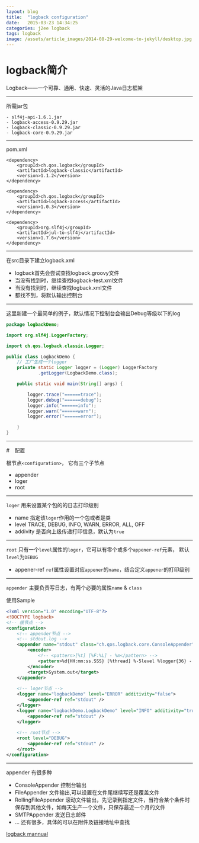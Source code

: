 ```yaml
---
layout: blog
title:  "logback configuration"
date:   2015-03-23 14:34:25
categories: j2ee logback 
tags: logback
image: /assets/article_images/2014-08-29-welcome-to-jekyll/desktop.jpg
---
```


# logback简介

Logback——一个可靠、通用、快速、灵活的Java日志框架

------

所需jar包
	
	- slf4j-api-1.6.1.jar
	- logback-access-0.9.29.jar
	- logback-classic-0.9.29.jar
	- logback-core-0.9.29.jar

----

pom.xml
	
	<dependency>
		<groupId>ch.qos.logback</groupId>
		<artifactId>logback-classic</artifactId>
		<version>1.1.2</version>
	</dependency>
		
	<dependency>
		<groupId>ch.qos.logback</groupId>
		<artifactId>logback-access</artifactId>
		<version>1.0.3</version>
	</dependency>
		
	<dependency>
		<groupId>org.slf4j</groupId>
		<artifactId>jul-to-slf4j</artifactId>
		<version>1.7.6</version>
	</dependency>

----

在src目录下建立logback.xml

- logback首先会尝试查找logback.groovy文件
- 当没有找到时，继续查找logback-test.xml文件 
- 当没有找到时，继续查找logback.xml文件
- 都找不到，将默认输出控制台

----

这里新建一个最简单的例子，默认情况下控制台会输出Debug等级以下的log

```java
package logbackDemo;

import org.slf4j.LoggerFactory;

import ch.qos.logback.classic.Logger;

public class LogbackDemo {
	// 工厂生成一个logger
	private static Logger logger = (Logger) LoggerFactory
			.getLogger(LogbackDemo.class);

	public static void main(String[] args) {

		logger.trace("======trace");
		logger.debug("======debug");
		logger.info("======info");
		logger.warn("======warn");
		logger.error("======error");

	}
}
```

------------

#　配置

根节点`<configuration>`， 它有三个子节点

- appender
- loger
- root

------
`loger` 用来设置某个包的的日志打印级别

- name 				指定该`loger`作用的一个包或者是类
- level				TRACE, DEBUG, INFO, WARN, ERROR, ALL, OFF
- addivity 			是否向上级传递打印信息，默认为`true`

----
`root` 只有一个`level`属性的`loger`，它可以有零个或多个`appener-ref`元素， 默认`level`为`DEBUG`

- appener-ref		`ref`属性设置对应`appener`的`name`，结合定义`appener`的打印级别

----
`appender` 主要负责写日志，有两个必要的属性`name` & `class`

使用Sample

``` xml
<?xml version="1.0" encoding="UTF-8"?>
<!DOCTYPE logback>
<!-- 根节点 -->
<configuration>
	<!-- appender节点 -->
    <!-- stdout.log -->
    <appender name="stdout" class="ch.qos.logback.core.ConsoleAppender">
        <encoder>
            <!-- <pattern>[%t] [%F:%L] - %m</pattern> -->
            <pattern>%d{HH:mm:ss.SSS} [%thread] %-5level %logger{36} - %msg%n</pattern>
        </encoder>
        <target>System.out</target>
    </appender>
    
    <!-- loger节点 -->
    <logger name="logbackDemo" level="ERROR" additivity="false">
    	<appender-ref ref="stdout" />
    </logger>
    <logger name="logbackDemo.LogbackDemo" level="INFO" additivity="true">
    	<appender-ref ref="stdout" />
    </logger>
    
    <!-- root节点 -->
    <root level="DEBUG">
        <appender-ref ref="stdout" />
    </root>
</configuration>
```


----
appender 有很多种

- ConsoleAppender 		控制台输出
- FileAppender			文件输出,可以设置在文件尾继续写还是覆盖文件
- RollingFileAppender	滚动文件输出，先记录到指定文件，当符合某个条件时保存到其他文件，如每天生产一个文件，只保存最近一个月的文件
- SMTPAppender			发送日志邮件
- ... 还有很多，具体的可以在附件及链接地址中查找


[logback mannual]

[logback mannual]: http://logback.qos.ch/manual/